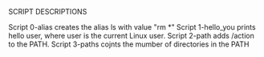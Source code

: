 SCRIPT DESCRIPTIONS

Script 0-alias creates the alias ls with value "rm *"
Script 1-hello_you prints hello user, where user is the current Linux user.
Script 2-path adds /action to the PATH.
Script 3-paths cojnts the mumber of directories in the PATH


